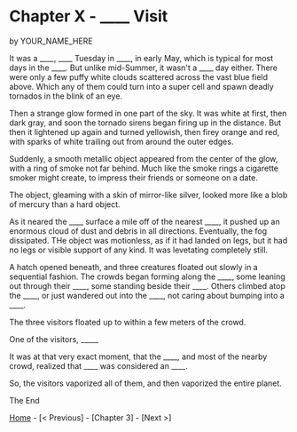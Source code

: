 # Chapter X - ____ Visit

by YOUR_NAME_HERE

It was a ____, ____ Tuesday in ____, in early May, which is typical for most days in the ____. But unlike mid-Summer, it wasn't a ____ day either. There were only a few puffy white clouds scattered across the vast blue field above. Which any of them could turn into a super cell and spawn deadly tornados in the blink of an eye.

Then a strange glow formed in one part of the sky. It was white at first, then dark gray, and soon the tornado sirens began firing up in the distance. But then it lightened up again and turned yellowish, then firey orange and red, with sparks of white trailing out from around the outer edges.

Suddenly, a smooth metallic object appeared from the center of the glow, with a ring of smoke not far behind. Much like the smoke rings a cigarette smoker might create, to impress their friends or someone on a date.

The object, gleaming with a skin of mirror-like silver, looked more like a blob of mercury than a hard object.

As it neared the ____ surface a mile off of the nearest ____, it pushed up an enormous cloud of dust and debris in all directions. Eventually, the fog dissipated. THe object was motionless, as if it had landed on legs, but it had no legs or visible support of any kind. It was levetating completely still.

A hatch opened beneath, and three creatures floated out slowly in a sequential fashion. The crowds began forming along the ____, some leaning out through their ____, some standing beside their ____. Others climbed atop the ____, or just wandered out into the ____, not caring about bumping into a ____.

The three visitors floated up to within a few meters of the crowd.

One of the visitors, _____

It was at that very exact moment, that the ____, and most of the nearby crowd, realized that ____ was considered an ____.

So, the visitors vaporized all of them, and then vaporized the entire planet.

The End

[Home](./README.md) - [< Previous] - [Chapter 3] - [Next >]
